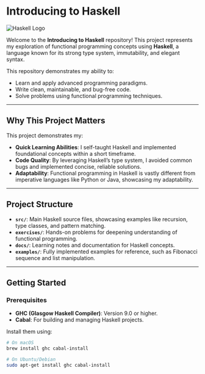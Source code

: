 # Introducing to Haskell

![Haskell Logo](https://upload.wikimedia.org/wikipedia/commons/1/1c/Haskell-Logo.svg)

Welcome to the **Introducing to Haskell** repository! This project represents my exploration of functional programming concepts using **Haskell**, a language known for its strong type system, immutability, and elegant syntax.

This repository demonstrates my ability to:
- Learn and apply advanced programming paradigms.
- Write clean, maintainable, and bug-free code.
- Solve problems using functional programming techniques.

---

## Why This Project Matters
This project demonstrates my:
- **Quick Learning Abilities**: I self-taught Haskell and implemented foundational concepts within a short timeframe.
- **Code Quality**: By leveraging Haskell’s type system, I avoided common bugs and implemented concise, reliable solutions.
- **Adaptability**: Functional programming in Haskell is vastly different from imperative languages like Python or Java, showcasing my adaptability.

---

##  Project Structure
- **`src/`**: Main Haskell source files, showcasing examples like recursion, type classes, and pattern matching.
- **`exercises/`**: Hands-on problems for deepening understanding of functional programming.
- **`docs/`**: Learning notes and documentation for Haskell concepts.
- **`examples/`**: Fully implemented examples for reference, such as Fibonacci sequence and list manipulation.

---

## Getting Started

### Prerequisites
- **GHC (Glasgow Haskell Compiler)**: Version 9.0 or higher.
- **Cabal**: For building and managing Haskell projects.

Install them using:
```bash
# On macOS
brew install ghc cabal-install

# On Ubuntu/Debian
sudo apt-get install ghc cabal-install
